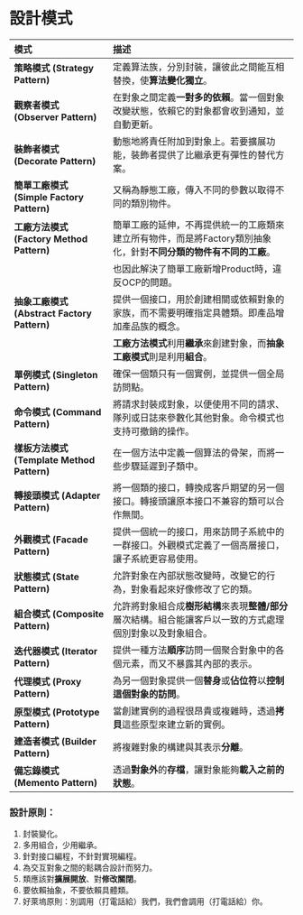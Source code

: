 # **設計模式**

| 模式 | 描述 |
| :-----| :---- |
| **策略模式 (Strategy Pattern)** | 定義算法族，分別封裝，讓彼此之間能互相替換，使**算法變化獨立**。 |
| **觀察者模式 (Observer Pattern)** | 在對象之間定義**一對多的依賴**。當一個對象改變狀態，依賴它的對象都會收到通知，並自動更新。 |
| **裝飾者模式 (Decorate Pattern)** | 動態地將責任附加到對象上。若要擴展功能，裝飾者提供了比繼承更有彈性的替代方案。 |
| **簡單工廠模式 (Simple Factory Pattern)** | 又稱為靜態工廠，傳入不同的參數以取得不同的類別物件。 |
| **工廠方法模式 (Factory Method Pattern)** | 簡單工廠的延伸，不再提供統一的工廠類來建立所有物件，而是將Factory類別抽象化，針對**不同分類的物件有不同的工廠**。 |
| | 也因此解決了簡單工廠新增Product時，違反OCP的問題。 |
| **抽象工廠模式 (Abstract Factory Pattern)** | 提供一個接口，用於創建相關或依賴對象的家族，而不需要明確指定具體類。即產品增加產品族的概念。 |
| | **工廠方法模式**利用**繼承**來創建對象，而**抽象工廠模式**則是利用**組合**。 |
| **單例模式 (Singleton Pattern)** | 確保一個類只有一個實例，並提供一個全局訪問點。 |
| **命令模式 (Command Pattern)** | 將請求封裝成對象，以便使用不同的請求、隊列或日誌來參數化其他對象。命令模式也支持可撤銷的操作。 |
| **樣板方法模式 (Template Method Pattern)**  | 在一個方法中定義一個算法的骨架，而將一些步驟延遲到子類中。 |
| **轉接頭模式 (Adapter Pattern)** | 將一個類的接口，轉換成客戶期望的另一個接口。轉接頭讓原本接口不兼容的類可以合作無間。 |
| **外觀模式 (Facade Pattern)** | 提供一個統一的接口，用來訪問子系統中的一群接口。外觀模式定義了一個高層接口，讓子系統更容易使用。 |
| **狀態模式 (State Pattern)** | 允許對象在內部狀態改變時，改變它的行為，對象看起來好像修改了它的類。 |
| **組合模式 (Composite Pattern)** | 允許將對象組合成**樹形結構**來表現**整體/部分**層次結構。組合能讓客戶以一致的方式處理個別對象以及對象組合。 |
| **迭代器模式 (Iterator Pattern)** | 提供一種方法**順序**訪問一個聚合對象中的各個元素，而又不暴露其內部的表示。 |
| **代理模式 (Proxy Pattern)** | 為另一個對象提供一個**替身**或**佔位符**以**控制這個對象的訪問**。 |
| **原型模式 (Prototype Pattern)** | 當創建實例的過程很昂貴或複雜時，透過**拷貝**這些原型來建立新的實例。 |
| **建造者模式 (Builder Pattern)** | 將複雜對象的構建與其表示**分離**。 |
| **備忘錄模式 (Memento Pattern)** | 透過**對象外**的**存檔**，讓對象能夠**載入之前的狀態**。 |

### **設計原則：**
1. 封裝變化。
2. 多用組合，少用繼承。
3. 針對接口編程，不針對實現編程。
4. 為交互對象之間的鬆耦合設計而努力。
5. 類應該對**擴展開放**、對**修改關閉**。
6. 要依賴抽象，不要依賴具體類。
7. 好萊塢原則：別調用（打電話給）我們，我們會調用（打電話給）你。

